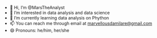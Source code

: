 - 👋 Hi, I’m @MarsTheAnalyst
- 👀 I’m interested in data analysis and data science
- 🌱 I’m currently learning data analysis on Phython
- 📫 You can reach me through email at marvellousdamilare@gmail.com
- 😄 Pronouns: he/him, her/she

